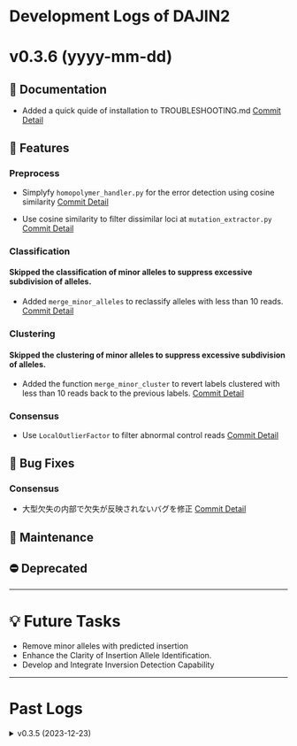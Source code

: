 # Development Logs of DAJIN2

<!-- TEMPLATE
# v0.0.0 (yyyy-mm-dd)
## 📝 Documentation
## 🚀 Features
## 🐛 Bug Fixes
## 🔧 Maintenance
## ⛔️ Deprecated
+ [ ] XXX [Commit Detail](https://github.com/akikuno/DAJIN2/commit/xxxxxxxxxxxxxxxxxxxxxxxxxxxxxxxxxxxxxxxx)
-->

<!-- memo ToDo
- barcode09 allele1 の`N`
- barcode11 allele2 の大型欠失が反映されていない
- barcode28 allele1 の`N`
- FASTQ、VCFを出力する
 -->
# v0.3.6 (yyyy-mm-dd)

## 📝 Documentation

+ Added a quick quide of installation to TROUBLESHOOTING.md [Commit Detail](https://github.com/akikuno/DAJIN2/commit/cefed0ff4d04282b9915486be07de85b2b77b657)

## 🚀 Features

### Preprocess

+ Simplyfy `homopolymer_handler.py` for the error detection using cosine similarity [Commit Detail](https://github.com/akikuno/DAJIN2/commit/21c2596805c36074f360285600e60ee76b948908)

+ Use cosine similarity to filter dissimilar loci at `mutation_extractor.py` [Commit Detail](https://github.com/akikuno/DAJIN2/commit/c9f5aa7b48581e58d99fe8c31275c422756aa9f1)

### Classification

#### Skipped the classification of minor alleles to suppress excessive subdivision of alleles.

+ Added `merge_minor_alleles` to reclassify alleles with less than 10 reads. [Commit Detail](https://github.com/akikuno/DAJIN2/commit/a9399f5d4aaa0f6bcdbea0ead39b2aabf8223f5d)

### Clustering

#### Skipped the clustering of minor alleles to suppress excessive subdivision of alleles.

+ Added the function `merge_minor_cluster` to revert labels clustered with less than 10 reads back to the previous labels.
 [Commit Detail](https://github.com/akikuno/DAJIN2/commit/4bd9f7dd806d192475d8d4f20c1e50c37281d64e)

### Consensus

+ Use `LocalOutlierFactor` to filter abnormal control reads [Commit Detail](https://github.com/akikuno/DAJIN2/commit/4bd9f7dd806d192494c48da01fc039902c97a23ddea47dd5f2b42ab475d8d4f20c1e50c37281d64e)


## 🐛 Bug Fixes

### Consensus

+ 大型欠失の内部で欠失が反映されないバグを修正 [Commit Detail](https://github.com/akikuno/DAJIN2/commit/XXX)

## 🔧 Maintenance


## ⛔️ Deprecated

---

# 💡 Future Tasks

+ Remove minor alleles with predicted insertion
+ Enhance the Clarity of Insertion Allele Identification.
+ Develop and Integrate Inversion Detection Capability

-------------

# Past Logs

<details>
<summary> v0.3.5 (2023-12-23) </summary>

## 📝 Documentation

+ [x] Added `ROADMAP.md` to track the progress of the project [Commit Detail](https://github.com/akikuno/DAJIN2/commit/cf05d3e5c9b1d3ee806d66c9c1d9f8079863e312)
+ [x] Added *Prerequisites* section to README.md [Commit Detail](https://github.com/akikuno/DAJIN2/commit/7d5a3cd8305f9d414a492f5223d5dbec7399aa46)

## 🚀 Features

### Preprocessing

+ [x] Updated `homopolymer_handler.get_counts_homopolymer` to change to count mutations in homopolymer regions considering only the control [Commit Detail](https://github.com/akikuno/DAJIN2/commit/e5d061750c66bdc225fcddfae6e2d2a12fe49ad2)

### Clustering

+ [x] Changed clustering algorithm from KMeans to BisectingKMeans to handle larger dataset [Commit Detail](https://github.com/akikuno/DAJIN2/commit/7733524625de77c814496791a461eb7bbff54d0e)

### Consensus

+ [x] Added `convert_consecutive_indels_to_match` to offset the effect when the same base insertion/deletion occurs consecutively [Commit Detail](https://github.com/akikuno/DAJIN2/commit/a678615b4ffeeefdc9509f49651698281b1aff22)

+ [x] Added `similarity_searcher.py` to extract control reads resembling the consensus sequence, thereby enhancing the accuracy of detecting sample-specific mutations. [Commit Detail](https://github.com/akikuno/DAJIN2/commit/98a8a45e13835502f7dea2622274da81bbbc3ba3)

+ [x] Changed the method in `clust_formatter.get_thresholds`` to dynamically define the thresholds for ignoring mutations, instead of using fixed values.[Commit Detail](https://github.com/akikuno/DAJIN2/commit/2249d1601ad619a7db0fcc9ebf79d63f8dcf164b)
+ [x] Removed code that was previously commented out [Commit Detail](https://github.com/akikuno/DAJIN2/commit/2249d1601ad619a7db0fcc9ebf79d63f8dcf164b)

## 🐛 Bug Fixes

+ None

## 🔧 Maintenance

+ [x] Modified batch processing to run on a single CPU thread per process [Commit Detail](https://github.com/akikuno/DAJIN2/commit/7b43e36b9482cceabe79f47814f62f69d46b7d3e)

+ [x] Simplifed import path [Commit Detail](https://github.com/akikuno/DAJIN2/commit/6e2d1726edc49fc638b87526a3f4fcbf1eead4e0)
  + `preprocess.midsv_caller.execute` to `preprocess.generate_midsv`
  + `preprocess.mapping.generate_sam` to `preprocess.generate_sam`

+ [x] Added tests to `consensus.convert_consecutive_indels_to_match` [Commit Detail](https://github.com/akikuno/DAJIN2/commit/c4932dc1c0776b604122558331a9fb41a29244af)

## ⛔️ Deprecated

+ None

</details>
